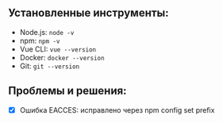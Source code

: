 ## Установленные инструменты:
- Node.js: `node -v`
- npm: `npm -v` 
- Vue CLI: `vue --version`
- Docker: `docker --version`
- Git: `git --version`

## Проблемы и решения:
- [x] Ошибка EACCES: исправлено через npm config set prefix